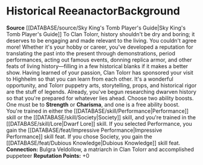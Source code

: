 ﻿---
ability: null
ability_boost: null
feat: null
id: '392'
name: Historical Reeanactor
prerequisite: null
rarity: null
rus_type_level: null
skill: null
source: '[[DATABASE/source/Sky King''s Tomb Player''s Guide|Sky King''s Tomb Player''s
  Guide]]'
subcategory: null
trait: null
type: null

---
# Historical Reeanactor<span class="item-type">Background</span>

**Source** [[DATABASE/source/Sky King's Tomb Player's Guide|Sky King's Tomb Player's Guide]]
To Clan Tolorr, history shouldn't be dry and boring; it deserves to be engaging and made relevant to the living. You couldn't agree more! Whether it's your hobby or career, you've developed a reputation for translating the past into the present through demonstrations, period performances, acting out famous events, donning replica armor, and other feats of living history—filling in a few historical blanks if it makes a better show. Having learned of your passion, Clan Tolorr has sponsored your visit to Highhelm so that you can learn from each other. It's a wonderful opportunity, and Tolorr puppetry arts, storytelling, props, and historical rigor are the stuff of legends. Already, you've begun researching dwarven history so that you're prepared for whatever lies ahead.
Choose two ability boosts. One must be to **Strength** or **Charisma**, and one is a free ability boost. You're trained in either the [[DATABASE/skill/Performance|Performance]] skill or the [[DATABASE/skill/Society|Society]] skill, and you're trained in the [[DATABASE/skill/Lore|Dwarf Lore]] skill. If you selected Performance, you gain the [[DATABASE/feat/Impressive Performance|Impressive Performance]] skill feat. If you chose Society, you gain the [[DATABASE/feat/Dubious Knowledge|Dubious Knowledge]] skill feat.
 **Connection:** Bulgra Veldollow, a matriarch in Clan Tolorr and accomplished puppeteer
 **Reputation Points:** +0